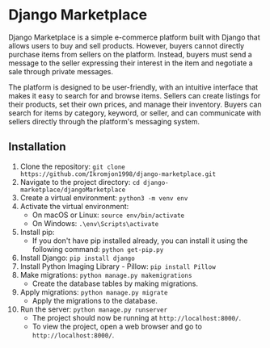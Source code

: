 # Django Marketplace

Django Marketplace is a simple e-commerce platform built with Django that allows users to buy and sell products. However, buyers cannot directly purchase items from sellers on the platform. Instead, buyers must send a message to the seller expressing their interest in the item and negotiate a sale through private messages.

The platform is designed to be user-friendly, with an intuitive interface that makes it easy to search for and browse items. Sellers can create listings for their products, set their own prices, and manage their inventory. Buyers can search for items by category, keyword, or seller, and can communicate with sellers directly through the platform's messaging system.

## Installation

1. Clone the repository: `git clone https://github.com/Ikromjon1998/django-marketplace.git`
2. Navigate to the project directory: `cd django-marketplace/djangoMarketplace`
3. Create a virtual environment: `python3 -m venv env`
4. Activate the virtual environment:
   - On macOS or Linux: `source env/bin/activate`
   - On Windows: `.\env\Scripts\activate`
5. Install pip:
   - If you don't have pip installed already, you can install it using the following command: `python get-pip.py`
6. Install Django: `pip install django`
7. Install Python Imaging Library - Pillow: `pip install Pillow`
8. Make migrations: `python manage.py makemigrations`
   - Create the database tables by making migrations.
9. Apply migrations: `python manage.py migrate`
   - Apply the migrations to the database.
10. Run the server: `python manage.py runserver`
    - The project should now be running at `http://localhost:8000/`.
    - To view the project, open a web browser and go to `http://localhost:8000/`.
